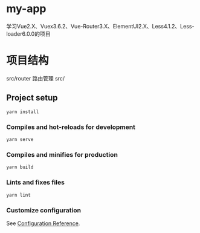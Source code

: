 # my-app
学习Vue2.X、Vuex3.6.2、Vue-Router3.X、ElementUI2.X、Less4.1.2、Less-loader6.0.0的项目

# 项目结构

src/router 路由管理
src/



## Project setup
```
yarn install
```

### Compiles and hot-reloads for development
```
yarn serve
```

### Compiles and minifies for production
```
yarn build
```

### Lints and fixes files
```
yarn lint
```

### Customize configuration
See [Configuration Reference](https://cli.vuejs.org/config/).
